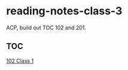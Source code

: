 # reading-notes-class-3
ACP, build out TOC 102 and 201. 



## TOC 

[102 Class 1](102/class-01.md)

